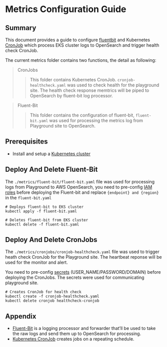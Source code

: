 # Metrics Configuration Guide

## Summary

This document provides a guide to configure [fluentbit](https://docs.fluentbit.io/manual) and Kubernetes [CronJob](https://kubernetes.io/docs/concepts/workloads/controllers/cron-jobs/) which process EKS cluster logs to OpenSearch and trigger health check CronJob.

The current metrics folder contains two functions, the detail as following:
> CronJobs
>> This folder contains Kubernetes CronJob. `cronjob-healthcheck.yaml` was used to check health for the playground site. The health check response memtrics will be piped to OpenSearch by fluent-bit log processor. 

> Fluent-Bit
>> This folder contains the configuration of fluent-bit, `fluent-bit.yaml` was used for processing the metrics log from Playground site to OpenSearch. 

## Prerequisites

- Install and setup a [Kubernetes cluster](https://kubernetes.io/docs/setup/)

## Deploy And Delete Fluent-Bit
The `./metrics/fluent-bit/fluent-bit.yaml` file was used for processing logs from Playground to AWS OpenSearch, you need to pre-config [IAM roles](https://www.eksworkshop.com/intermediate/230_logging/config_es/) before deploying the Fluent-bit and replace `{endpoint} and {region}` in the `fluent-bit.yaml`

```
# Deploys fluent-bit to EKS cluster
kubectl apply -f fluent-bit.yaml

# Deletes fluent-bit from EKS cluster
kubectl delete -f fluent-bit.yaml
```
## Deploy And Delete CronJobs
The `./metrics/cronjobs/cronjob-healthcheck.yaml` file was used to trigger heath check CronJob for the Playground site. The heartbeat reponse will be used for the monitor and alert. 

You need to pre-config [secrets](https://kubernetes.io/docs/concepts/configuration/secret/) (USER_NAME/PASSWORD/DOMAIN) before deploying the CronJobs. The secrets were used for communicating playground site.

```
# Creates CronJob for health check
kubectl create -f cronjob-healthcheck.yaml
kubectl delete cronjob healthcheck-cronjob
```


## Appendix
- [Fluent-Bit](https://docs.fluentbit.io/manual) is a logging processor and forwarder that’ll be used to take the raw logs and send them up to OpenSearch for processing.
- [Kubernetes CronJob](https://kubernetes.io/docs/concepts/workloads/controllers/cron-jobs/) creates jobs on a repeating schedule.